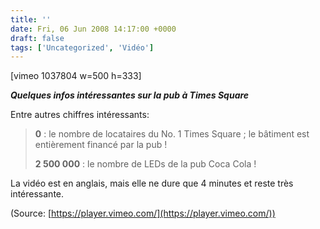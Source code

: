 ```yaml
---
title: ''
date: Fri, 06 Jun 2008 14:17:00 +0000
draft: false
tags: ['Uncategorized', 'Vidéo']
---
```


\[vimeo 1037804 w=500 h=333\]

**_Quelques infos intéressantes sur la pub à Times Square_**

Entre autres chiffres intéressants:

> **0** : le nombre de locataires du No. 1 Times Square ; le bâtiment est entièrement financé par la pub !
> 
> **2 500 000** : le nombre de LEDs de la pub Coca Cola !

La vidéo est en anglais, mais elle ne dure que 4 minutes et reste très intéressante.

(Source: [https://player.vimeo.com/](https://player.vimeo.com/))